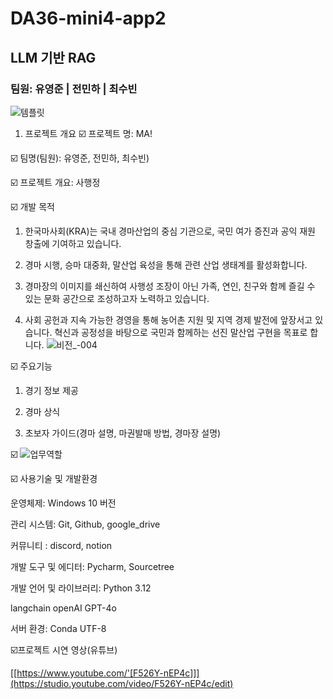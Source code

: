 # DA36-mini4-app2

## LLM 기반 RAG 
### 팀원: 유영준 | 전민하 | 최수빈
![템플릿](https://github.com/user-attachments/assets/0855b4f7-90e1-471d-8f19-8156c614b816)

1. 프로젝트 개요
☑️ 프로젝트 명: MA!

☑️ 팀명(팀원): 유영준, 전민하, 최수빈)

☑️ 프로젝트 개요: 사행정

☑️ 개발 목적

1. 한국마사회(KRA)는 국내 경마산업의 중심 기관으로, 국민 여가 증진과 공익 재원 창출에 기여하고 있습니다. 

2. 경마 시행, 승마 대중화, 말산업 육성을 통해 관련 산업 생태계를 활성화합니다. 

3. 경마장의 이미지를 쇄신하여 사행성 조장이 아닌 가족, 연인, 친구와 함께 즐길 수 있는 문화 공간으로 조성하고자 노력하고 있습니다. 


4. 사회 공헌과 지속 가능한 경영을 통해 농어촌 지원 및 지역 경제 발전에 앞장서고 있습니다. 
   혁신과 공정성을 바탕으로 국민과 함께하는 선진 말산업 구현을 목표로 합니다.
![비전_-004](https://github.com/user-attachments/assets/f3b859f7-e44d-4d6a-af1e-fbcd1c91a219)

☑️ 주요기능
1. 경기 정보 제공

2. 경마 상식

3. 초보자 가이드(경마 설명, 마권발매 방법, 경마장 설명)

☑️ ![업무역할](https://github.com/user-attachments/assets/0006bfde-0871-4611-8c83-5341627509ad)



☑️ 사용기술 및 개발환경 

운영체제: Windows 10 버전 

관리 시스템: Git, Github, google_drive

커뮤니티 : discord, notion

개발 도구 및 에디터: Pycharm, Sourcetree 

개발 언어 및 라이브러리: Python 3.12 

langchain
openAI GPT-4o

서버 환경: Conda UTF-8

☑️프로젝트 시연 영상(유튜브)

[[https://www.youtube.com/'[F526Y-nEP4c]]](https://studio.youtube.com/video/F526Y-nEP4c/edit)



